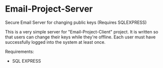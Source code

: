 # Email-Project-Server
Secure Email Server for changing public keys (Requires SQLEXPRESS)

This is a very simple server for "Email-Project-Client" project. 
It is written so that users can change their keys while they're offline. 
Each user must have successfully logged into the system at least once.

Requirements:
- SQL EXPRESS
